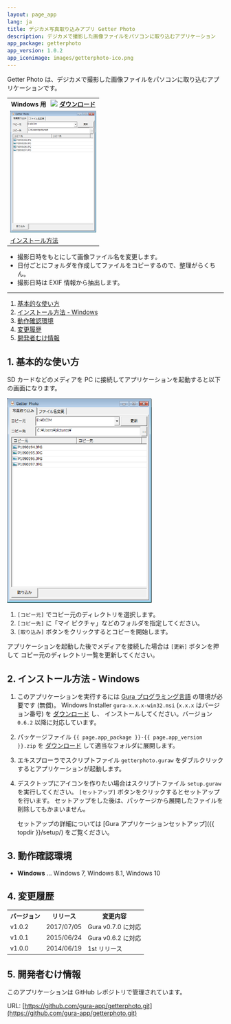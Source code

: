 ```yaml
---
layout: page_app
lang: ja
title: デジカメ写真取り込みアプリ Getter Photo
description: デジカメで撮影した画像ファイルをパソコンに取り込むアプリケーション
app_package: getterphoto
app_version: 1.0.2
app_iconimage: images/getterphoto-ico.png
---
```


Getter Photo は、デジカメで撮影した画像ファイルをパソコンに取り込むアプリケーションです。


<table>
<tr>
<th>Windows 用
<img src="{{ topdir }}/images/b-download.png" style="margin-left:.5em" />
<a href="https://github.com/gura-app/{{ page.app_package }}/releases/download/v{{ page.app_version }}/{{ page.app_package }}-{{ page.app_version }}.zip"
  onClick="gtag('event', 'zip', {'event_category' : 'Downloads', 'event_label' : '{{ page.app_package }}-{{ page.app_version }}.zip'});">ダウンロード</a>
</th>
</tr>

<tr>
<td><img alt="main-snapshot" src="images/main-snapshot.png" /></td>
</tr>

<tr>
<td><a href="#install-windows">インストール方法</a></td>
</tr>
</table>

* 撮影日時をもとにして画像ファイル名を変更します。
* 日付ごとにフォルダを作成してファイルをコピーするので、整理がらくちん。
* 撮影日時は EXIF 情報から抽出します。

- - - - - - - - - - - - - - - - - - - - - - - - - - - - - - - - - - - - - - - - - -

1. <a href="#basic-operation">基本的な使い方</a>
2. <a href="#install-windows">インストール方法 - Windows</a>
3. <a href="#test-environment">動作確認環境</a>
4. <a href="#history">変更履歴</a>
5. <a href="#for-developers">開発者むけ情報</a>


## <a name="basic-operation"></a>1. 基本的な使い方

SD カードなどのメディアを PC に接続してアプリケーションを起動すると以下の画面になります。

![main](images/main-shrink.png)

1. `[コピー元]` でコピー元のディレクトリを選択します。
2. `[コピー先]` に「マイ ピクチャ」などのフォルダを指定してください。
3. `[取り込み]` ボタンをクリックするとコピーを開始します。

アプリケーションを起動した後でメディアを接続した場合は `[更新]` ボタンを押して
コピー元のディレクトリ一覧を更新してください。


## <a name="install-windows"></a>2. インストール方法 - Windows

1. このアプリケーションを実行するには [Gura プログラミング言語](http://www.gura-lang.org/)
   の環境が必要です (無償)。
   Windows Installer `gura-x.x.x-win32.msi` (`x.x.x` はバージョン番号) を
   [ダウンロード](http://www.gura-lang.org/download/) し、
   インストールしてください。バージョン `0.6.2` 以降に対応しています。

2. パッケージファイル `{{ page.app_package }}-{{ page.app_version }}.zip` を
  <a href="https://github.com/gura-app/{{ page.app_package }}/releases/download/v{{ page.app_version }}/{{ page.app_package }}-{{ page.app_version }}.zip"
  onClick="gtag('event', 'zip', {'event_category' : 'Downloads', 'event_label' : '{{ page.app_package }}-{{ page.app_version }}.zip'});">ダウンロード</a> して適当なフォルダに展開します。

3. エキスプローラでスクリプトファイル `getterphoto.guraw` をダブルクリックするとアプリケーションが起動します。

4. デスクトップにアイコンを作りたい場合はスクリプトファイル `setup.guraw` を実行してください。
   `[セットアップ]` ボタンをクリックするとセットアップを行います。
   セットアップをした後は、パッケージから展開したファイルを削除してもかまいません。

   セットアップの詳細については [Gura アプリケーションセットアップ]({{ topdir }}/setup/) をご覧ください。


## <a name="test-environment"></a>3. 動作確認環境

* **Windows** &hellip; Windows 7, Windows 8.1, Windows 10


## <a name="history"></a>4. 変更履歴

<table>
<tr><th>バージョン</th><th>リリース</th><th>変更内容</th></tr>

<tr><td>v1.0.2</td><td>2017/07/05</td><td>
Gura v0.7.0 に対応
</td></tr>

<tr><td>v1.0.1</td><td>2015/06/24</td><td>
Gura v0.6.2 に対応
</td></tr>

<tr><td>v1.0.0</td><td>2014/06/19</td><td>
1st リリース
</td></tr>

</table>

## <a name="for-developers"></a>5. 開発者むけ情報

このアプリケーションは GitHub レポジトリで管理されています。

URL: [https://github.com/gura-app/getterphoto.git](https://github.com/gura-app/getterphoto.git)
